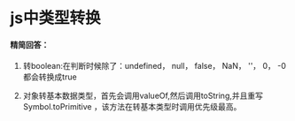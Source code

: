 # js中类型转换

#### 精简回答：

1. 转boolean:在判断时候除了：undefined， null， false， NaN， ''， 0， -0都会转换成true

2. 对象转基本数据类型，首先会调用valueOf,然后调用toString,并且重写Symbol.toPrimitive ，该方法在转基本类型时调用优先级最高。

